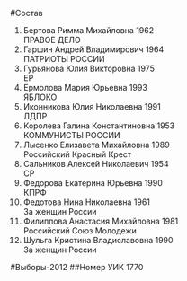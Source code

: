 #Состав
1. Бертова Римма Михайловна 1962   
    ПРАВОЕ ДЕЛО
2. Гаршин Андрей Владимирович 1964   
    ПАТРИОТЫ РОССИИ
3. Гурьянова Юлия Викторовна 1975   
    ЕР
4. Ермолова Мария Юрьевна 1993   
    ЯБЛОКО
5. Иконникова Юлия Николаевна 1991   
    ЛДПР
6. Королева Галина Константиновна 1953   
    КОММУНИСТЫ РОССИИ
7. Лысенко Елизавета Михайловна 1989   
    Российский Красный Крест
8. Сальников Алексей Николаевич 1954   
    СР
9. Федорова Екатерина Юрьевна 1990   
    КПРФ
10. Федотова Нина Николаевна 1961   
    За женщин России
11. Филиппова Анастасия Михайловна 1981   
    Российский Союз Молодежи
12. Шульга Кристина Владиславовна 1990   
    За женщин России

#Выборы-2012
##Номер УИК
1770